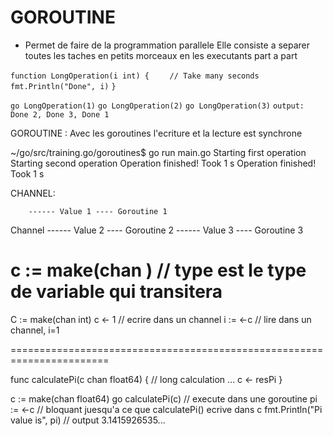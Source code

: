  # GOROUTINE 
 - Permet de faire de la programmation parallele
 Elle consiste a separer toutes les taches en petits morceaux
 en les executants part a part


``function LongOperation(i int) {``
``    // Take many seconds``
``    fmt.Println("Done", i)``
``}``

``go LongOperation(1)``
``go LongOperation(2)``
``go LongOperation(3)``
``output: Done 2, Done 3, Done 1``

GOROUTINE :
 Avec les goroutines l'ecriture et la lecture est synchrone

~/go/src/training.go/goroutines$ go run main.go
Starting first operation
Starting second operation
Operation finished! Took 1 s
Operation finished! Took 1 s

CHANNEL:

        ------ Value 1 ---- Goroutine 1
Channel ------ Value 2 ---- Goroutine 2
		------ Value 3 ---- Goroutine 3

c := make(chan <type>) // type est le type de variable qui transitera
=======================================================================

C := make(chan int)
c <- 1 // ecrire dans un channel
i := <-c // lire dans un channel, i=1

=======================================================================

func calculatePi(c chan float64) {
	// long calculation ...
	c <- resPi
}

c := make(chan float64)
go calculatePi(c) // execute dans une goroutine
pi := <-c  // bloquant juesqu'a ce que calculatePi() ecrive dans c
fmt.Println("Pi value is", pi) // output 3.1415926535...